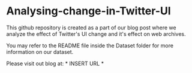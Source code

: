 # Analysing-change-in-Twitter-UI

This github repository is created as a part of our blog post where we analyze the effect of Twitter's UI change and it's effect on web archives.

You may refer to the README file inside the Dataset folder for more information on our dataset.

Please visit out blog at: * INSERT URL * 

